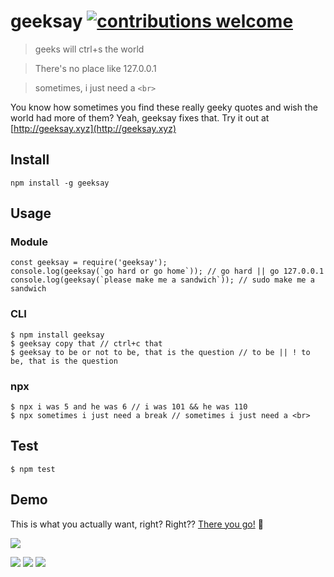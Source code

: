 # geeksay [![contributions welcome](https://img.shields.io/badge/contributions-welcome-brightgreen.svg)](https://github.com/swapagarwal/geeksay/fork)

> geeks will ctrl+s the world

> There's no place like 127.0.0.1

> sometimes, i just need a `<br>`

You know how sometimes you find these really geeky quotes and wish the world had more of them? Yeah, geeksay fixes that. Try it out at [http://geeksay.xyz](http://geeksay.xyz)

## Install

```
npm install -g geeksay
```

## Usage

### Module

```
const geeksay = require('geeksay');
console.log(geeksay(`go hard or go home`)); // go hard || go 127.0.0.1
console.log(geeksay(`please make me a sandwich`)); // sudo make me a sandwich
```

### CLI

```
$ npm install geeksay
$ geeksay copy that // ctrl+c that
$ geeksay to be or not to be, that is the question // to be || ! to be, that is the question
```

### npx

```
$ npx i was 5 and he was 6 // i was 101 && he was 110
$ npx sometimes i just need a break // sometimes i just need a <br>
```

## Test
```
$ npm test
```

## Demo

This is what you actually want, right? Right?? [There you go!](http://geeksay.xyz) 👏

![](demo.gif)

![](save.jpg)
![](home.jpg)
![](break.jpg)
